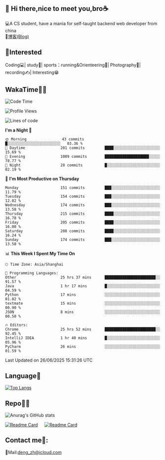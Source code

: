 👋 Hi there,nice to meet you,bro☕
---
💻A CS student, have a mania for self-taught backend web developer from china   
📌[博客(Blog)](https://github.com/HealUP/MyBlog)

 <!-- waka-box start -->
 <!-- waka-box end -->
 
🧲**Interested**
--
Coding💻| study📖| sports：running&Orienteering🏃‍| Photography📸| recording✍️| Interesting😁

WakaTime👨‍💻
---
<!--START_SECTION:waka-->
![Code Time](http://img.shields.io/badge/Code%20Time-3%2C201%20hrs%2047%20mins-blue)

![Profile Views](http://img.shields.io/badge/Profile%20Views-18-blue)

![Lines of code](https://img.shields.io/badge/From%20Hello%20World%20I%27ve%20Written-205.1%20thousand%20lines%20of%20code-blue)

**I'm a Night 🦉** 

```text
🌞 Morning                43 commits          █░░░░░░░░░░░░░░░░░░░░░░░░   03.36 % 
🌆 Daytime                201 commits         ████░░░░░░░░░░░░░░░░░░░░░   15.69 % 
🌃 Evening                1009 commits        ████████████████████░░░░░   78.77 % 
🌙 Night                  28 commits          █░░░░░░░░░░░░░░░░░░░░░░░░   02.19 % 
```
📅 **I'm Most Productive on Thursday** 

```text
Monday                   151 commits         ███░░░░░░░░░░░░░░░░░░░░░░   11.79 % 
Tuesday                  154 commits         ███░░░░░░░░░░░░░░░░░░░░░░   12.02 % 
Wednesday                174 commits         ███░░░░░░░░░░░░░░░░░░░░░░   13.58 % 
Thursday                 215 commits         ████░░░░░░░░░░░░░░░░░░░░░   16.78 % 
Friday                   205 commits         ████░░░░░░░░░░░░░░░░░░░░░   16.00 % 
Saturday                 208 commits         ████░░░░░░░░░░░░░░░░░░░░░   16.24 % 
Sunday                   174 commits         ███░░░░░░░░░░░░░░░░░░░░░░   13.58 % 
```


📊 **This Week I Spent My Time On** 

```text
🕑︎ Time Zone: Asia/Shanghai

💬 Programming Languages: 
Other                    25 hrs 37 mins      ███████████████████████░░   91.57 % 
Java                     1 hr 17 mins        █░░░░░░░░░░░░░░░░░░░░░░░░   04.59 % 
Python                   17 mins             ░░░░░░░░░░░░░░░░░░░░░░░░░   01.02 % 
textmate                 15 mins             ░░░░░░░░░░░░░░░░░░░░░░░░░   00.90 % 
JSON                     8 mins              ░░░░░░░░░░░░░░░░░░░░░░░░░   00.50 % 

🔥 Editors: 
Chrome                   25 hrs 52 mins      ███████████████████████░░   92.45 % 
IntelliJ IDEA            1 hr 40 mins        █░░░░░░░░░░░░░░░░░░░░░░░░   05.96 % 
PyCharm                  26 mins             ░░░░░░░░░░░░░░░░░░░░░░░░░   01.59 % 
```


 Last Updated on 26/06/2025 15:31:26 UTC
<!--END_SECTION:waka-->

Language🚀
---
[![Top Langs](https://github-readme-stats.vercel.app/api/top-langs/?username=HealUP&layout=compact&hide_border=true)](https://github.com/HealUP)

Repo🧑‍💻
---
![Anurag's GitHub stats](https://github-readme-stats.vercel.app/api?username=HealUP&count_private=true&show_icons=true&theme=gruvbox&hide_border=true) 

[![Readme Card](https://github-readme-stats.vercel.app/api/pin/?username=HealUP&repo=InternetEy&theme=transparent)](https://github.com/HealUP/InternetEy) &emsp;
[![Readme Card](https://github-readme-stats.vercel.app/api/pin/?username=HealUP&repo=CampusExperience&theme=transparent)](https://github.com/HealUP/CampusExperience)


Contact me📱:
---
📮Mail:deng_zh@icloud.com  
